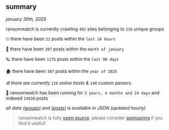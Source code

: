 
## summary
_january 30th, 2025_

ransomwatch is currently crawling `492` sites belonging to `216` unique groups

⏲ there have been `22` posts within the `last 24 hours`

🦈 there have been `307` posts within the `month of january`

🪐 there have been `1175` posts within the `last 90 days`

🏚 there have been `307` posts within the `year of 2025`

_⚙️ there are currently `116` online hosts & `140` custom parsers._

🦕 ransomwatch has been running for `3 years, 4 months and 24 days` and indexed `14938` posts

_all data  [(groups)](http://ransomwhat.telemetry.ltd/groups) and [(posts)](http://ransomwhat.telemetry.ltd/posts) is available in JSON (updated hourly)_

> ransomwatch is fully [open source](https://github.com/joshhighet/ransomwatch#ransomwatch--). please consider [sponsoring](https://github.com/sponsors/joshhighet) if you find it useful!
